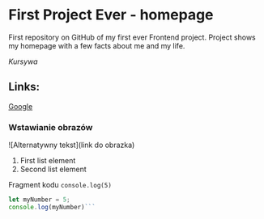 # First Project Ever - homepage
First repository on GitHub of my first ever Frontend project. Project shows my homepage with a few facts about me and my life.

*Kursywa*

## Links:

[Google](https://google.com) 

### Wstawianie obrazów
![Alternatywny tekst](link do obrazka)

1. First list element
1. Second list element


Fragment kodu `console.log(5)`

```javascript
let myNumber = 5;
console.log(myNumber)```